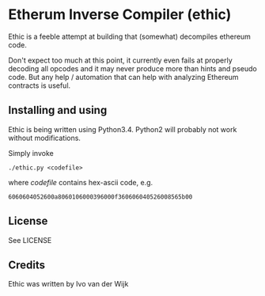 # Etherum Inverse Compiler (ethic)

Ethic is a feeble attempt at building that (somewhat) decompiles ethereum
code.

Don't expect too much at this point, it currently even fails at properly
decoding all opcodes and it may never produce more than hints and pseudo
code. But any help / automation that can help with analyzing Ethereum contracts
is useful.

## Installing and using

Ethic is being written using Python3.4. Python2 will probably not work without
modifications.

Simply invoke

    ./ethic.py <codefile>

where *codefile* contains hex-ascii code, e.g.

    6060604052600a8060106000396000f360606040526008565b00


## License

See LICENSE

## Credits

Ethic was written by Ivo van der Wijk
